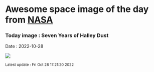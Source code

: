 
# Awesome space image of the day from [NASA](https://api.nasa.gov/)

### Today image : Seven Years of Halley Dust
Date : 2022-10-28

![](https://apod.nasa.gov/apod/image/2210/2016-2022_Orionids_Pano_1100px_0.jpg)

<small>Latest update : Fri Oct 28 17:21:20 2022</small>
        